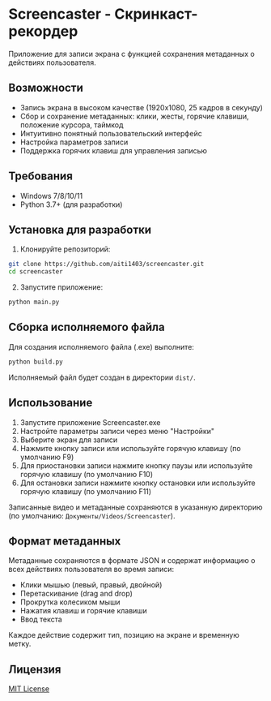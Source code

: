 # Screencaster - Скринкаст-рекордер

Приложение для записи экрана с функцией сохранения метаданных о действиях пользователя.

## Возможности

- Запись экрана в высоком качестве (1920x1080, 25 кадров в секунду)
- Сбор и сохранение метаданных: клики, жесты, горячие клавиши, положение курсора, таймкод
- Интуитивно понятный пользовательский интерфейс
- Настройка параметров записи
- Поддержка горячих клавиш для управления записью

## Требования

- Windows 7/8/10/11
- Python 3.7+ (для разработки)

## Установка для разработки

1. Клонируйте репозиторий:
```bash
git clone https://github.com/aiti1403/screencaster.git
cd screencaster
```
2. Запустите приложение:
```bash
python main.py
```

## Сборка исполняемого файла

Для создания исполняемого файла (.exe) выполните:

```bash
python build.py
```

Исполняемый файл будет создан в директории `dist/`.

## Использование

1. Запустите приложение Screencaster.exe
2. Настройте параметры записи через меню "Настройки"
3. Выберите экран для записи
4. Нажмите кнопку записи или используйте горячую клавишу (по умолчанию F9)
5. Для приостановки записи нажмите кнопку паузы или используйте горячую клавишу (по умолчанию F10)
6. Для остановки записи нажмите кнопку остановки или используйте горячую клавишу (по умолчанию F11)

Записанные видео и метаданные сохраняются в указанную директорию (по умолчанию: `Документы/Videos/Screencaster`).

## Формат метаданных

Метаданные сохраняются в формате JSON и содержат информацию о всех действиях пользователя во время записи:

- Клики мышью (левый, правый, двойной)
- Перетаскивание (drag and drop)
- Прокрутка колесиком мыши
- Нажатия клавиш и горячие клавиши
- Ввод текста

Каждое действие содержит тип, позицию на экране и временную метку.

## Лицензия

[MIT License](LICENSE)
